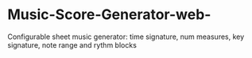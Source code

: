# Music-Score-Generator-web-
Configurable sheet music generator: time signature, num measures, key signature, note range and rythm blocks
